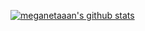 [![meganetaaan's github stats](https://github-readme-stats.vercel.app/api?username=meganetaaan&show_icons=true&count_private=true)](https://github.com/meganetaaan/meganetaaan)
